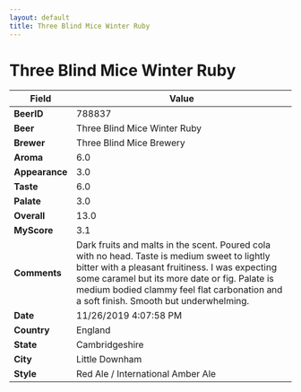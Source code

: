 ```yaml
---
layout: default
title: Three Blind Mice Winter Ruby
---
```


# Three Blind Mice Winter Ruby

| Field         | Value     |
|---------------|-----------|
| **BeerID** | 788837 |
| **Beer** | Three Blind Mice Winter Ruby |
| **Brewer** | Three Blind Mice Brewery |
| **Aroma** | 6.0 |
| **Appearance** | 3.0 |
| **Taste** | 6.0 |
| **Palate** | 3.0 |
| **Overall** | 13.0 |
| **MyScore** | 3.1 |
| **Comments** | Dark fruits and malts in the scent. Poured cola with no head. Taste is medium sweet to lightly bitter with a pleasant fruitiness. I was expecting some caramel but its more date or fig. Palate is medium bodied clammy feel flat carbonation and a soft finish. Smooth but underwhelming. |
| **Date** | 11/26/2019 4:07:58 PM |
| **Country** | England |
| **State** | Cambridgeshire |
| **City** | Little Downham |
| **Style** | Red Ale / International Amber Ale |
